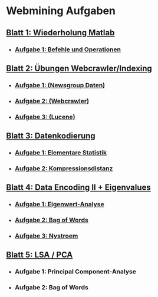 # Webmining Aufgaben

## [Blatt 1: Wiederholung Matlab](Blatt1)
- ### [Aufgabe 1: Befehle und Operationen](Blatt1/Aufgabe1.m)

## [Blatt 2: Übungen Webcrawler/Indexing](Blatt2)
- ### [Aufgabe 1: (Newsgroup Daten)](Blatt2/Aufgabe1.txt)
- ### [Aufgabe 2: (Webcrawler)](Blatt2/Aufgabe2)
- ### [Aufgabe 3: (Lucene)](Blatt2/Aufgabe3/Lucene)

## [Blatt 3: Datenkodierung](Blatt3)
- ### [Aufgabe 1: Elementare Statistik](Blatt3/Aufgabe1.m)
- ### [Aufgabe 2: Kompressionsdistanz](Blatt3/Aufgabe2.m)

## [Blatt 4: Data Encoding II + Eigenvalues](Blatt4)
- ### [Aufgabe 1: Eigenwert-Analyse](Blatt4/Aufgabe1.m)
- ### [Aufgabe 2: Bag of Words](Blatt4/Aufgabe2.m)
- ### [Aufgabe 3: Nystroem](Blatt4/Aufgabe3.m)

## [Blatt 5: LSA / PCA](Blatt5)
- ### Aufgabe 1: Principal Component-Analyse
- ### Aufgabe 2: Bag of Words
